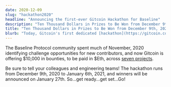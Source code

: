 ```yaml
---
date: 2020-12-09
slug: "hackathon2020"
headline: "Announcing the first-ever Gitcoin Hackathon for Baseline"
description: "Ten Thousand Dollars in Prizes to Be Won from December 9th, 2020 to January 6th, 2021"
title: "Ten Thousand Dollars in Prizes to Be Won from December 9th, 2020 to January 6th, 2021"
blurb: "Today, Gitcoin's first dedicated [hackathon](https://gitcoin.co/hackathon/baseline/onboard) for the Baseline Protocol begins."
---
```


The Baseline Protocol community spent much of November, 2020 identifying challenge opportunities for new contributors, and now Gitcoin is offering $10,000 in bounties, to be paid in $Eth, across [seven projects](https://gitcoin.co/hackathon/baseline).

Be sure to tell your colleagues and engineering teams! The hackathon runs from December 9th, 2020 to January 6th, 2021,  and winners will be announced on January 27th. So...get ready...get set...Go!
